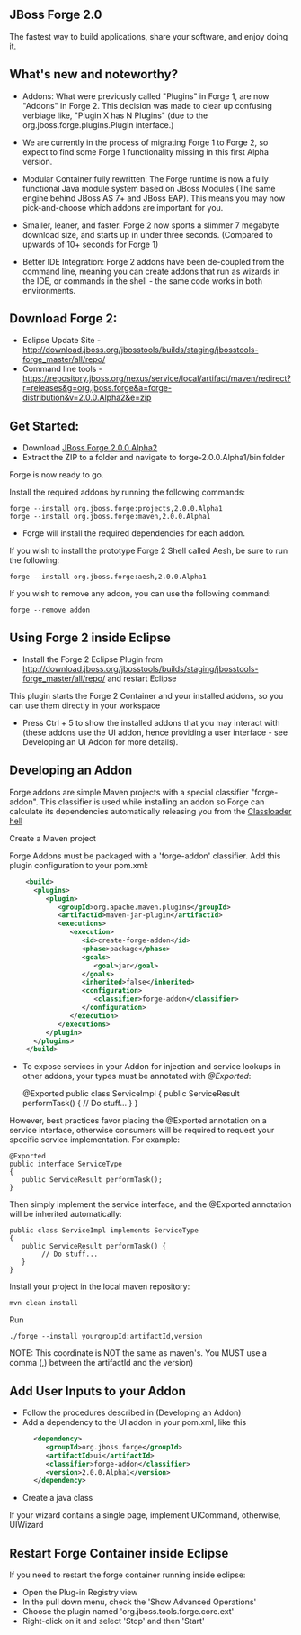 ## JBoss Forge 2.0

The fastest way to build applications, share your software, and enjoy doing it.


What's new and noteworthy? 
-------------------------------------------------------------------------------

* Addons: What were previously called "Plugins" in Forge 1, are now "Addons" in Forge 2. This decision was made to clear up confusing verbiage like, "Plugin X has N Plugins" (due to the org.jboss.forge.plugins.Plugin interface.)

* We are currently in the process of migrating Forge 1 to Forge 2, so expect to find some Forge 1 functionality missing in this first Alpha version.

* Modular Container fully rewritten: The Forge runtime is now a fully functional Java module system based on JBoss Modules (The same engine behind JBoss AS 7+ and JBoss EAP). This means you may now pick-and-choose which addons are important for you.

* Smaller, leaner, and faster. Forge 2 now sports a slimmer 7 megabyte download size, and starts up in under three seconds. (Compared to upwards of 10+ seconds for Forge 1)

* Better IDE Integration: Forge 2 addons have been de-coupled from the command line, meaning you can create addons that run as wizards in the IDE, or commands in the shell - the same code works in both environments.

## Download Forge 2:    

- Eclipse Update Site - http://download.jboss.org/jbosstools/builds/staging/jbosstools-forge_master/all/repo/
- Command line tools - https://repository.jboss.org/nexus/service/local/artifact/maven/redirect?r=releases&g=org.jboss.forge&a=forge-distribution&v=2.0.0.Alpha2&e=zip


Get Started:
-------------------------------------------------------------------------------
* Download [JBoss Forge 2.0.0.Alpha2](https://repository.jboss.org/nexus/service/local/artifact/maven/redirect?r=releases&g=org.jboss.forge&a=forge-distribution&v=2.0.0.Alpha2&e=zip)
* Extract the ZIP to a folder and navigate to forge-2.0.0.Alpha1/bin folder

Forge is now ready to go. 

Install the required addons by running the following commands:

    forge --install org.jboss.forge:projects,2.0.0.Alpha1    
    forge --install org.jboss.forge:maven,2.0.0.Alpha1

- Forge will install the required dependencies for each addon.

If you wish to install the prototype Forge 2 Shell called Aesh, be sure to run the following:
    
    forge --install org.jboss.forge:aesh,2.0.0.Alpha1

If you wish to remove any addon, you can use the following command:
    
    forge --remove addon

Using Forge 2 inside Eclipse
-------------------------------------------------------------------------------

- Install the Forge 2 Eclipse Plugin from http://download.jboss.org/jbosstools/builds/staging/jbosstools-forge_master/all/repo/ and restart Eclipse

This plugin starts the Forge 2 Container and your installed addons, so you can use them directly in your workspace
- Press Ctrl + 5 to show the installed addons that you may interact with (these addons use the UI addon, hence providing a user interface - see Developing an UI Addon for more details).

Developing an Addon
-------------------------------------------------------------------------------
Forge addons are simple Maven projects with a special classifier "forge-addon". This classifier is used while installing an addon so Forge can calculate its dependencies automatically releasing you from the [Classloader hell](http://robjsoftware.org/2007/07/13/classloader-hell/)

Create a Maven project

Forge Addons must be packaged with a 'forge-addon' classifier. Add this plugin configuration to your pom.xml:

```xml 
    <build>
      <plugins>
         <plugin>
            <groupId>org.apache.maven.plugins</groupId>
            <artifactId>maven-jar-plugin</artifactId>
            <executions>
               <execution>
                  <id>create-forge-addon</id>
                  <phase>package</phase>
                  <goals>
                     <goal>jar</goal>
                  </goals>
                  <inherited>false</inherited>
                  <configuration>
                     <classifier>forge-addon</classifier>
                  </configuration>
               </execution>
            </executions>
         </plugin>
      </plugins>
    </build>
```

- To expose services in your Addon for injection and service lookups in other addons, your types must be annotated with *@Exported*: 

    @Exported
    public class ServiceImpl
    {
       public ServiceResult performTask() {
            // Do stuff...
       }
    }

However, best practices favor placing the @Exported annotation on a service interface, otherwise consumers will be required to request your specific service implementation. For example:

    @Exported
    public interface ServiceType
    {
       public ServiceResult performTask();
    }

Then simply implement the service interface, and the @Exported annotation will be inherited automatically:

    public class ServiceImpl implements ServiceType
    {
       public ServiceResult performTask() {
            // Do stuff...
       }
    }

Install your project in the local maven repository:

    mvn clean install

Run

    ./forge --install yourgroupId:artifactId,version

NOTE: This coordinate is NOT the same as maven's. You MUST use a comma (,) between the artifactId and the version)

Add User Inputs to your Addon
-------------------------------------------------------------------------------
- Follow the procedures described in (Developing an Addon)
- Add a dependency to the UI addon in your pom.xml, like this

```xml 
      <dependency>
         <groupId>org.jboss.forge</groupId>
         <artifactId>ui</artifactId>
         <classifier>forge-addon</classifier>
         <version>2.0.0.Alpha1</version>
      </dependency>
```

- Create a java class

If your wizard contains a single page, implement UICommand, otherwise, UIWizard
  
Restart Forge Container inside Eclipse
----------------------------------------------------------------------------------
 
 If you need to restart the forge container running inside eclipse:
 
 - Open the Plug-in Registry view
 - In the pull down menu, check the 'Show Advanced Operations'
 - Choose the plugin named 'org.jboss.tools.forge.core.ext'
 - Right-click on it and select 'Stop' and then 'Start'
 
